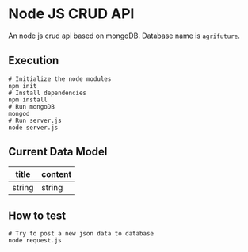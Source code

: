 Node JS CRUD API
===

An node js crud api based on mongoDB. Database name is `agrifuture`.

## Execution
``` shell
# Initialize the node modules
npm init 
# Install dependencies
npm install
# Run mongoDB
mongod
# Run server.js
node server.js
```
## Current Data Model
| title |  content |
| --- | --- |
| string | string |

## How to test
``` shell
# Try to post a new json data to database
node request.js
```